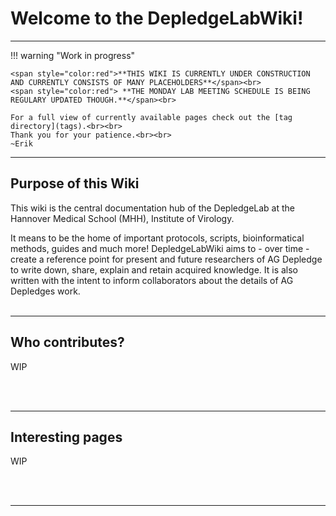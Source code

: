 # Welcome to the DepledgeLabWiki!

---

!!! warning "Work in progress"

    <span style="color:red">**THIS WIKI IS CURRENTLY UNDER CONSTRUCTION AND CURRENTLY CONSISTS OF MANY PLACEHOLDERS**</span><br>
    <span style="color:red"> **THE MONDAY LAB MEETING SCHEDULE IS BEING REGULARY UPDATED THOUGH.**</span><br>

    For a full view of currently available pages check out the [tag directory](tags).<br><br>
    Thank you for your patience.<br><br>
    ~Erik


---

## Purpose of this Wiki
This wiki is the central documentation hub of the DepledgeLab at the Hannover Medical School (MHH), Institute of Virology.

It means to be the home of important protocols, scripts, bioinformatical methods, guides and much more! DepledgeLabWiki aims to - over time - create a reference point for present and future researchers of AG Depledge to write down, share, explain and retain acquired knowledge.
It is also written with the intent to inform collaborators about the details of AG Depledges work.
<br/><br/>

---

## Who contributes?
WIP

<br/><br/>

---

## Interesting pages
WIP

<br/><br/>

---
